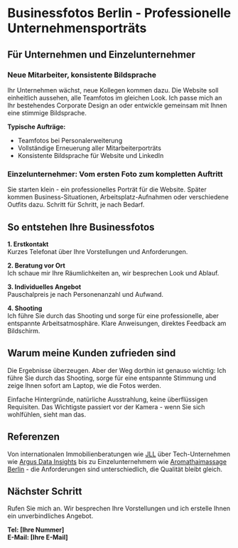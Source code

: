 # Businessfotos Berlin - Professionelle Unternehmensporträts

## Für Unternehmen und Einzelunternehmer

### Neue Mitarbeiter, konsistente Bildsprache
Ihr Unternehmen wächst, neue Kollegen kommen dazu. Die Website soll einheitlich aussehen, alle Teamfotos im gleichen Look. Ich passe mich an Ihr bestehendes Corporate Design an oder entwickle gemeinsam mit Ihnen eine stimmige Bildsprache.

**Typische Aufträge:**
- Teamfotos bei Personalerweiterung
- Vollständige Erneuerung aller Mitarbeiterporträts
- Konsistente Bildsprache für Website und LinkedIn

### Einzelunternehmer: Vom ersten Foto zum kompletten Auftritt
Sie starten klein - ein professionelles Porträt für die Website. Später kommen Business-Situationen, Arbeitsplatz-Aufnahmen oder verschiedene Outfits dazu. Schritt für Schritt, je nach Bedarf.

## So entstehen Ihre Businessfotos

**1. Erstkontakt**  
Kurzes Telefonat über Ihre Vorstellungen und Anforderungen.

**2. Beratung vor Ort**  
Ich schaue mir Ihre Räumlichkeiten an, wir besprechen Look und Ablauf.

**3. Individuelles Angebot**  
Pauschalpreis je nach Personenanzahl und Aufwand.

**4. Shooting**  
Ich führe Sie durch das Shooting und sorge für eine professionelle, aber entspannte Arbeitsatmosphäre. Klare Anweisungen, direktes Feedback am Bildschirm.

## Warum meine Kunden zufrieden sind

Die Ergebnisse überzeugen. Aber der Weg dorthin ist genauso wichtig: Ich führe Sie durch das Shooting, sorge für eine entspannte Stimmung und zeige Ihnen sofort am Laptop, wie die Fotos werden. 

Einfache Hintergründe, natürliche Ausstrahlung, keine überflüssigen Requisiten. Das Wichtigste passiert vor der Kamera - wenn Sie sich wohlfühlen, sieht man das.

## Referenzen

Von internationalen Immobilienberatungen wie [JLL](https://www.jll.com/de-de/people) über Tech-Unternehmen wie [Argus Data Insights](https://www.argusdatainsights.de/en/team) bis zu Einzelunternehmern wie [Aromathaimassage Berlin](https://aromathaimaimassage-berlin.de/) - die Anforderungen sind unterschiedlich, die Qualität bleibt gleich.

## Nächster Schritt

Rufen Sie mich an. Wir besprechen Ihre Vorstellungen und ich erstelle Ihnen ein unverbindliches Angebot.

**Tel: [Ihre Nummer]**  
**E-Mail: [Ihre E-Mail]**